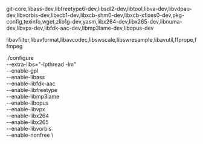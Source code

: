 git-core,libass-dev,libfreetype6-dev,libsdl2-dev,libtool,libva-dev,libvdpau-dev,libvorbis-dev,libxcb1-dev,libxcb-shm0-dev,libxcb-xfixes0-dev,pkg-config,texinfo,wget,zlib1g-dev,yasm,libx264-dev,libx265-dev,libnuma-dev,libvpx-dev,libfdk-aac-dev,libmp3lame-dev,libopus-dev

libavfilter,libavformat,libavcodec,libswscale,libswresample,libavutil,ffprope,ffmpeg

./configure \
          --extra-libs="-lpthread -lm" \
          --enable-gpl \
          --enable-libass \
          --enable-libfdk-aac \
          --enable-libfreetype \
          --enable-libmp3lame \
          --enable-libopus \
          --enable-libvpx \
          --enable-libx264 \
          --enable-libx265 \
          --enable-libvorbis \
          --enable-nonfree \